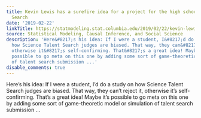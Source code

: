 ```yaml
---
title: Kevin Lewis has a surefire idea for a project for the high school Science Talent
  Search
date: '2019-02-22'
linkTitle: https://statmodeling.stat.columbia.edu/2019/02/22/kevin-lewis-has-a-surefire-idea-for-a-project-for-the-high-school-science-talent-search/
source: Statistical Modeling, Causal Inference, and Social Science
description: 'Here&#8217;s his idea: If I were a student, I&#8217;d do a study on
  how Science Talent Search judges are biased. That way, they can&#8217;t reject it,
  otherwise it&#8217;s self-confirming. That&#8217;s a great idea! Maybe it&#8217;s
  possible to go meta on this one by adding some sort of game-theoretic model or simulation
  of talent search submission ...'
disable_comments: true
---
```

Here&#8217;s his idea: If I were a student, I&#8217;d do a study on how Science Talent Search judges are biased. That way, they can&#8217;t reject it, otherwise it&#8217;s self-confirming. That&#8217;s a great idea! Maybe it&#8217;s possible to go meta on this one by adding some sort of game-theoretic model or simulation of talent search submission ...